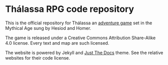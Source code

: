 # Thálassa RPG code repository

This is the official repository for Thálassa an [adventure game](http://questingblog.com/adventure-game-vs-osr/) set in the Mythical Age sung by Hesiod and Homer.

The game is released under a Creative Commons Attribution Share-Alike 4.0 license. Every text and map are such licensed.

The website is powered by Jekyll and [Just The Docs](https://pmarsceill.github.io/just-the-docs/) theme. See the relative websites for their code license.
